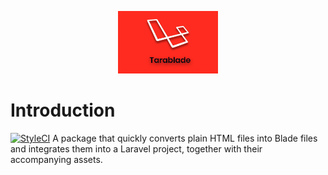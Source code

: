 <p align="center">
    <img height="100" src="https://raw.githubusercontent.com/barakamwakisha/tarablade/master/docs/logo.png"
                    alt="Tarablade Logo" title="Tarablade Logo">
</p>

# Introduction

[![StyleCI](https://github.styleci.io/repos/212110481/shield?branch=develop)](https://github.styleci.io/repos/212110481)
A package that quickly converts plain HTML files into Blade files and integrates them into a Laravel project, together with their accompanying assets.
